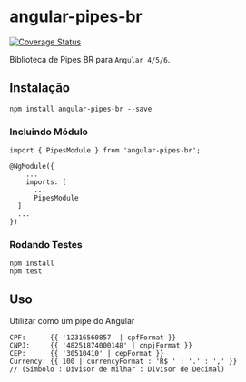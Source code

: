 # angular-pipes-br

[![Coverage Status](https://coveralls.io/repos/github/leonardogiroto/angular-pipes-br/badge.svg?branch=master)](https://coveralls.io/github/leonardogiroto/angular-pipes-br?branch=master)

Biblioteca de Pipes BR para `Angular 4/5/6`.

## Instalação

```
npm install angular-pipes-br --save
```

### Incluindo Módulo

```
import { PipesModule } from 'angular-pipes-br';

@NgModule({
    ...
    imports: [
      ...
      PipesModule
  ]
  ...
})
```

### Rodando Testes

```
npm install
npm test
```

## Uso

Utilizar como um pipe do Angular

	CPF:      {{ '12316560857' | cpfFormat }} 
	CNPJ:     {{ '48251874000148' | cnpjFormat }} 
	CEP:      {{ '30510410' | cepFormat }}
	Currency: {{ 100 | currencyFormat : 'R$ ' : '.' : ',' }}
	// (Símbolo : Divisor de Milhar : Divisor de Decimal)
